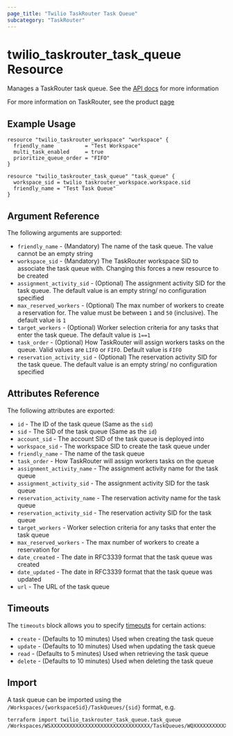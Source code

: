 ```yaml
---
page_title: "Twilio TaskRouter Task Queue"
subcategory: "TaskRouter"
---
```


# twilio_taskrouter_task_queue Resource

Manages a TaskRouter task queue. See the [API docs](https://www.twilio.com/docs/taskrouter/api/task-queue) for more information

For more information on TaskRouter, see the product [page](https://www.twilio.com/taskrouter)

## Example Usage

```hcl
resource "twilio_taskrouter_workspace" "workspace" {
  friendly_name          = "Test Workspace"
  multi_task_enabled     = true
  prioritize_queue_order = "FIFO"
}

resource "twilio_taskrouter_task_queue" "task_queue" {
  workspace_sid = twilio_taskrouter_workspace.workspace.sid
  friendly_name = "Test Task Queue"
}
```

## Argument Reference

The following arguments are supported:

- `friendly_name` - (Mandatory) The name of the task queue. The value cannot be an empty string
- `workspace_sid` - (Mandatory) The TaskRouter workspace SID to associate the task queue with. Changing this forces a new resource to be created
- `assignment_activity_sid` - (Optional) The assignment activity SID for the task queue. The default value is an empty string/ no configuration specified
- `max_reserved_workers` - (Optional) The max number of workers to create a reservation for. The value must be between `1` and `50` (inclusive). The default value is `1`
- `target_workers` - (Optional) Worker selection criteria for any tasks that enter the task queue. The default value is `1==1`
- `task_order` - (Optional) How TaskRouter will assign workers tasks on the queue. Valid values are `LIFO` or `FIFO`. Default value is `FIFO`
- `reservation_activity_sid` - (Optional) The reservation activity SID for the task queue. The default value is an empty string/ no configuration specified

## Attributes Reference

The following attributes are exported:

- `id` - The ID of the task queue (Same as the `sid`)
- `sid` - The SID of the task queue (Same as the `id`)
- `account_sid` - The account SID of the task queue is deployed into
- `workspace_sid` - The workspace SID to create the task queue under
- `friendly_name` - The name of the task queue
- `task_order` - How TaskRouter will assign workers tasks on the queue
- `assignment_activity_name` - The assignment activity name for the task queue
- `assignment_activity_sid` - The assignment activity SID for the task queue
- `reservation_activity_name` - The reservation activity name for the task queue
- `reservation_activity_sid` - The reservation activity SID for the task queue
- `target_workers` - Worker selection criteria for any tasks that enter the task queue
- `max_reserved_workers` - The max number of workers to create a reservation for
- `date_created` - The date in RFC3339 format that the task queue was created
- `date_updated` - The date in RFC3339 format that the task queue was updated
- `url` - The URL of the task queue

## Timeouts

The `timeouts` block allows you to specify [timeouts](https://www.terraform.io/docs/configuration/resources.html#timeouts) for certain actions:

- `create` - (Defaults to 10 minutes) Used when creating the task queue
- `update` - (Defaults to 10 minutes) Used when updating the task queue
- `read` - (Defaults to 5 minutes) Used when retrieving the task queue
- `delete` - (Defaults to 10 minutes) Used when deleting the task queue

## Import

A task queue can be imported using the `/Workspaces/{workspaceSid}/TaskQueues/{sid}` format, e.g.

```shell
terraform import twilio_taskrouter_task_queue.task_queue /Workspaces/WSXXXXXXXXXXXXXXXXXXXXXXXXXXXXXXXX/TaskQueues/WQXXXXXXXXXXXXXXXXXXXXXXXXXXXXXXXX
```
